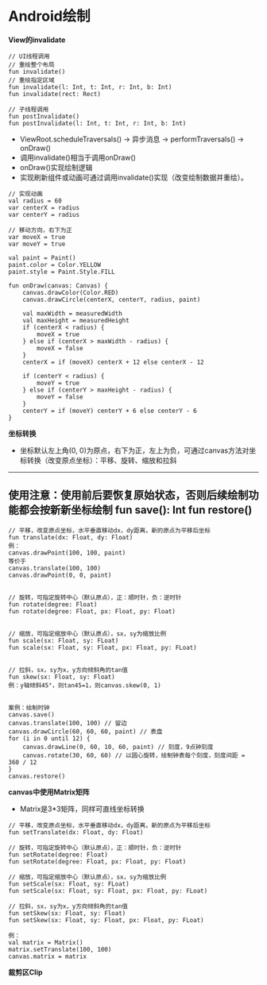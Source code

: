 # Android绘制

**View的invalidate**
```
// UI线程调用
// 重绘整个布局
fun invalidate()
// 重绘指定区域
fun invalidate(l: Int, t: Int, r: Int, b: Int)
fun invalidate(rect: Rect)

// 子线程调用
fun postInvalidate()
fun postInvalidate(l: Int, t: Int, r: Int, b: Int)
```
* ViewRoot.scheduleTraversals() -> 异步消息 -> performTraversals() -> onDraw()
* 调用invalidate()相当于调用onDraw()
* onDraw()实现绘制逻辑
* 实现刷新组件或动画可通过调用invalidate()实现（改变绘制数据并重绘）。
```
// 实现动画
val radius = 60
var centerX = radius
var centerY = radius

// 移动方向，右下为正
var moveX = true
var moveY = true

val paint = Paint()
paint.color = Color.YELLOW
paint.style = Paint.Style.FILL

fun onDraw(canvas: Canvas) {
	canvas.drawColor(Color.RED)
	canvas.drawCircle(centerX, centerY, radius, paint)

	val maxWidth = measuredWidth
	val maxHeight = measuredHeight
	if (centerX < radius) {
		moveX = true
	} else if (centerX > maxWidth - radius) {
		moveX = false
	}
	centerX = if (moveX) centerX + 12 else centerX - 12

	if (centerY < radius) {
		moveY = true
	} else if (centerY > maxHeight - radius) {
		moveY = false
	}
	centerY = if (moveY) centerY + 6 else centerY - 6
}
```

**坐标转换**
* 坐标默认左上角(0, 0)为原点，右下为正，左上为负，可通过canvas方法对坐标转换（改变原点坐标）：平移、旋转、缩放和拉斜
--------------------
使用注意：使用前后要恢复原始状态，否则后续绘制功能都会按新新坐标绘制
fun save(): Int
fun restore()
--------------------
```
// 平移，改变原点坐标，水平垂直移动dx，dy距离，新的原点为平移后坐标
fun translate(dx: Float, dy: Float)
例：
canvas.drawPoint(100, 100, paint)
等价于
canvas.translate(100, 100)
canvas.drawPoint(0, 0, paint)


// 旋转，可指定旋转中心（默认原点），正：顺时针，负：逆时针
fun rotate(degree: Float)
fun rotate(degree: Float, px: Float, py: Float)


// 缩放，可指定缩放中心（默认原点），sx，sy为缩放比例
fun scale(sx: Float, sy: FLoat)
fun scale(sx: Float, sy: Float, px: Float, py: FLoat)


// 拉斜，sx，sy为x，y方向倾斜角的tan值
fun skew(sx: Float, sy: Float)
例：y轴倾斜45°，则tan45=1，则canvas.skew(0, 1)


案例：绘制时钟
canvas.save()
canvas.translate(100, 100) // 留边
canvas.drawCircle(60, 60, 60, paint) // 表盘
for (i in 0 until 12) {
	canvas.drawLine(0, 60, 10, 60, paint) // 刻度，9点钟刻度
	canvas.rotate(30, 60, 60) // 以圆心旋转，绘制钟表每个刻度，刻度间距 = 360 / 12
}
canvas.restore()
```

**canvas中使用Matrix矩阵**
* Matrix是3*3矩阵，同样可直线坐标转换
```
// 平移，改变原点坐标，水平垂直移动dx，dy距离，新的原点为平移后坐标
fun setTranslate(dx: Float, dy: Float)

// 旋转，可指定旋转中心（默认原点），正：顺时针，负：逆时针
fun setRotate(degree: Float)
fun setRotate(degree: Float, px: Float, py: Float)

// 缩放，可指定缩放中心（默认原点），sx，sy为缩放比例
fun setScale(sx: Float, sy: FLoat)
fun setScale(sx: Float, sy: Float, px: Float, py: FLoat)

// 拉斜，sx，sy为x，y方向倾斜角的tan值
fun setSkew(sx: Float, sy: Float)
fun setSkew(sx: Float, sy: Float, px: Float, py: FLoat)

例：
val matrix = Matrix()
matrix.setTranslate(100, 100)
canvas.matrix = matrix
```

**裁剪区Clip**





